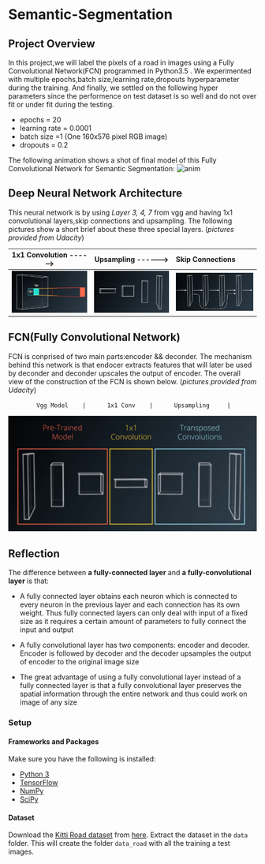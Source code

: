 
# Semantic-Segmentation

## Project Overview
In this project,we will label the pixels of a road in images using a Fully Convolutional Network(FCN) programmed in Python3.5 . We experimented with multiple epochs,batch size,learning rate,dropouts hyperparameter during the training. And finally, we settled on the following hyper parameters since the performence on test dataset is so well and do not over fit or under fit during the testing.

* epochs = 20
* learning rate = 0.0001
* batch size =1 (One 160x576 pixel RGB image)
* dropouts = 0.2


The following animation shows a shot of final model of this Fully Convolutional Network for Semantic Segmentation:
![anim](./sources/results.gif)


## Deep Neural Network Architecture

This neural network is by using *Layer 3, 4, 7* from vgg and having 1x1 convolutional layers,skip connections and upsampling. The following pictures show a short brief about these three special layers. (*pictures provided from Udacity*)

1x1 Convolution  ------> |     Upsampling ------>      |     Skip Connections     |
:--------------------:|:---------------------:|:----------------------
![1x1conv](./sources/1x1conv.png)|![upsample](./sources/upsample.png)   |![skip](./sources/skipconnect.png)



## FCN(Fully Convolutional Network)
FCN is conprised of two main parts:encoder && deconder. The mechanism behind this network is that endocer extracts features that will later be used by deconder and deconder upscales the output of encoder. The overall view of the construction of the FCN is shown below. (*pictures provided from Udacity*)

            Vgg Model    |      1x1 Conv    |      Upsampling     |

![fcn](./sources/fcn.png)

## Reflection

The difference between **a fully-connected layer** and **a fully-convolutional layer** is that:

* A fully connected layer obtains each neuron which is connected to every neuron in the previous layer and each connection has its own weight. Thus fully connected layers can only deal with input of a fixed size as it requires a certain amount of parameters to fully connect the input and output


* A fully convolutional layer has two components: encoder and decoder. Encoder is followed by decoder and the decoder upsamples the output of encoder to the original image size 



* The great advantage of using a fully convolutional layer instead of a fully connected layer is that a fully convolutional layer preserves the spatial information through the entire network and thus could work on image of any size

### Setup

#### Frameworks and Packages
Make sure you have the following is installed:
 - [Python 3](https://www.python.org/)
 - [TensorFlow](https://www.tensorflow.org/)
 - [NumPy](http://www.numpy.org/)
 - [SciPy](https://www.scipy.org/)

#### Dataset
Download the [Kitti Road dataset](http://www.cvlibs.net/datasets/kitti/eval_road.php) from [here](http://www.cvlibs.net/download.php?file=data_road.zip).  Extract the dataset in the `data` folder.  This will create the folder `data_road` with all the training a test images.



```python

```
